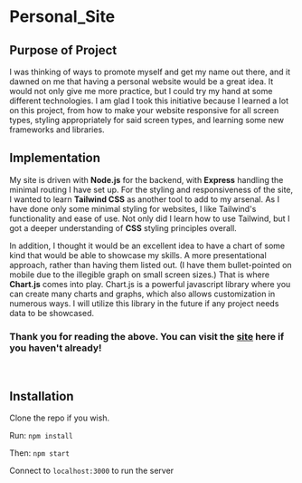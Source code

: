 # Personal_Site

## Purpose of Project

I was thinking of ways to promote myself and get my name out there, and it dawned on me that having a personal website would be a great idea. It would not only give me more practice, but I could try my hand at some different technologies. I am glad I took this initiative because I learned a lot on this project, from how to make your website responsive for all screen types, styling appropriately for said screen types, and learning some new frameworks and libraries.

## Implementation

My site is driven with **Node.js** for the backend, with **Express** handling the minimal routing I have set up. For the styling and responsiveness of the site, I wanted to learn **Tailwind CSS** as another tool to add to my arsenal. As I have done only some minimal styling for websites, I like Tailwind's functionality and ease of use. Not only did I learn how to use Tailwind, but I got a deeper understanding of **CSS** styling principles overall.

In addition, I thought it would be an excellent idea to have a chart of some kind that would be able to showcase my skills. A more presentational approach, rather than having them listed out. (I have them bullet-pointed on mobile due to the illegible graph on small screen sizes.) That is where **Chart.js** comes into play. Chart.js is a powerful javascript library where you can create many charts and graphs, which also allows customization in numerous ways. I will utilize this library in the future if any project needs data to be showcased.

### Thank you for reading the above. You can visit the [site](https://www.brandonbisceglia.com/) here if you haven't already!

<br>

## Installation

Clone the repo if you wish.

Run: `npm install`

Then: `npm start`

Connect to `localhost:3000` to run the server
